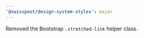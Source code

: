 ```yaml
---
'@swisspost/design-system-styles': major
---
```


Removed the Bootstrap `.stretched-link` helper class.
